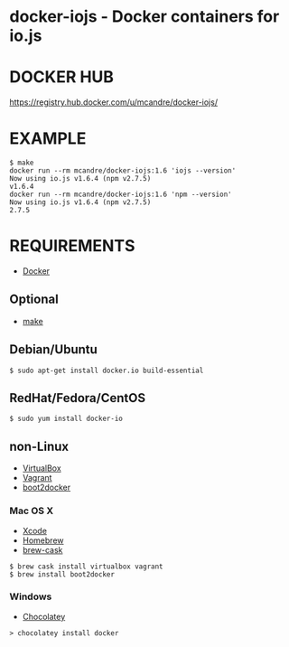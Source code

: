 # docker-iojs - Docker containers for io.js

# DOCKER HUB

https://registry.hub.docker.com/u/mcandre/docker-iojs/

# EXAMPLE

```
$ make
docker run --rm mcandre/docker-iojs:1.6 'iojs --version'
Now using io.js v1.6.4 (npm v2.7.5)
v1.6.4
docker run --rm mcandre/docker-iojs:1.6 'npm --version'
Now using io.js v1.6.4 (npm v2.7.5)
2.7.5
```

# REQUIREMENTS

* [Docker](https://www.docker.com/)

## Optional

* [make](http://www.gnu.org/software/make/)

## Debian/Ubuntu

```
$ sudo apt-get install docker.io build-essential
```

## RedHat/Fedora/CentOS

```
$ sudo yum install docker-io
```

## non-Linux

* [VirtualBox](https://www.virtualbox.org/)
* [Vagrant](https://www.vagrantup.com/)
* [boot2docker](http://boot2docker.io/)

### Mac OS X

* [Xcode](http://itunes.apple.com/us/app/xcode/id497799835?ls=1&mt=12)
* [Homebrew](http://brew.sh/)
* [brew-cask](http://caskroom.io/)

```
$ brew cask install virtualbox vagrant
$ brew install boot2docker
```

### Windows

* [Chocolatey](https://chocolatey.org/)

```
> chocolatey install docker
```
